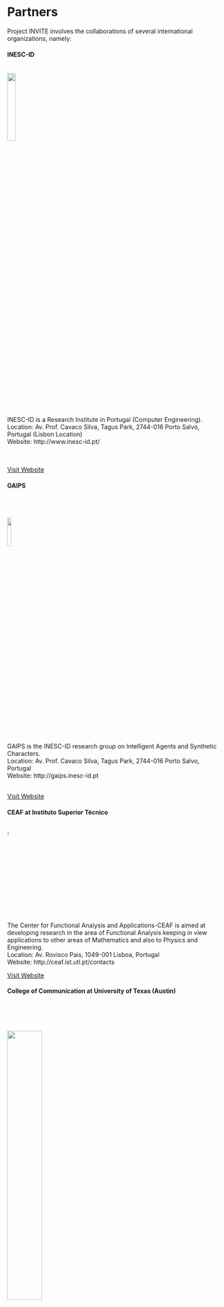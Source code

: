 # Partners
<p></p>
Project INVITE involves the collaborations of several international organizations, namely:  

<div class="news alpha">
     <h4>INESC-ID</h4>
     <p></br>
     	    <img class="logo" src="images/logo_inesc.png" width="20%"> </img>
     	    </p>
	    <p>INESC-ID is a Research Institute in Portugal (Computer Engineering). 
	    <br/>Location: Av. Prof. Cavaco Silva, Tagus Park, 2744-016 Porto Salvo, Portugal (Lisbon Location)
	    <br/>Website: http://www.inesc-id.pt/
	    <br/>
	    <br/><br/>
	    </p>
	    <a href="http://www.inesc-id.pt/">Visit Website</a>
</div>
<p></p>
<div class="news alpha">
     <h4>GAIPS</h4></br>
     	<p></br>
     	    <img class="logo" src="images/gaips.jpg" width="13%"> </img>
     	    </p>
	    <p>GAIPS is the INESC-ID research group on Intelligent Agents and Synthetic Characters. 
	    <br/>Location: Av. Prof. Cavaco Silva, Tagus Park, 2744-016 Porto Salvo, Portugal
	    <br/>Website: http://gaips.inesc-id.pt
	    <br/>
	    <br/>
	    </p>
	    <a href="http://gaips.inesc-id.pt">Visit Website</a>
</div>
<p></p>
<div class="news alpha">
     <h4>CEAF at Instituto Superior Técnico</h4>
     	<p>
     	    </br>
            <img class="logo" src="images/logo_ist.jpg" width="5%"> </img>
     	    </p>
	    <p>The Center for Functional Analysis and Applications-CEAF is aimed at developing
research in the area of Functional Analysis keeping in view applications to
other areas of Mathematics and also to Physics and Engineering.
	    <br/>Location: Av. Rovisco Pais, 1049-001 Lisboa, Portugal
	    <br/>Website: http://ceaf.ist.utl.pt/contacts
	    <br/>
	    </p>
	    <a href="http://ceaf.ist.utl.pt/contacts">Visit Website</a>
</div>
<p></p>
<div class="news alpha">
     <h4>College of Communication at University of Texas (Austin)</h4></br>
     	    <p></br></br>
     	    <img class="logo" src="images/texas.gif" width="40%""> </img>
     	    </p>
	    <p>The University of Texas at Austin is a comprehensive university with a
broad mission of undergraduate and graduate education, research, and service to
society. The College of Communication seeks to understand communication and to
improve its practice in a variety of relationships.
	    <br/>Location: The University of Texas at Austin, Department of Communication Studies, 1 University Station A1105, Austin, TX 78712-0115, USA
	    <br/>Website: http://commstudies.utexas.edu/
	    <br/>
	    <br/><br/>
	    </p>
	    <a href="http://commstudies.utexas.edu/">Visit Website</a>
</div>
<p></p>
<div class="news alpha">
     <h4>PDM&FC</h4></br>
     <p></br></br>
     	    <img class="logo" src="images/logo_pdm.png"> </img></p>
	    <p>PDM&FC is a Portuguese IT Company specialized in remote monitoring, cloud computing, system auditing, mobile applications, web portals and web design. 
	    <br/>Location: Av. Conde Valbom, N. 30, Piso 3, 1050-068 Lisboa Portugal
	    <br/>Website: http://www.pdmfc.com/
	    <br/>
	    <br/><br/>
	    </p>
	    <a href="http://www.pdmfc.com/">Visit Website</a>
</div>


